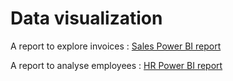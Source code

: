 # Data visualization

A report to explore invoices : [Sales Power BI report](https://app.powerbi.com/view?r=eyJrIjoiYTFjNGYwYTYtOTEwMS00YmQ0LThiODYtODZjOWVlMzkwMDI4IiwidCI6ImFkMDI4YTY2LTBkNzctNGRmMC04NjVhLWZlNmQxNTRlOTE2NCJ9)

A report to analyse employees : [HR Power BI report](https://app.powerbi.com/view?r=eyJrIjoiZDQ2ODhmNDAtZWFhNC00MmQ1LWE5MTEtZjg0ODQ2MjczOTQzIiwidCI6ImFkMDI4YTY2LTBkNzctNGRmMC04NjVhLWZlNmQxNTRlOTE2NCJ9)
